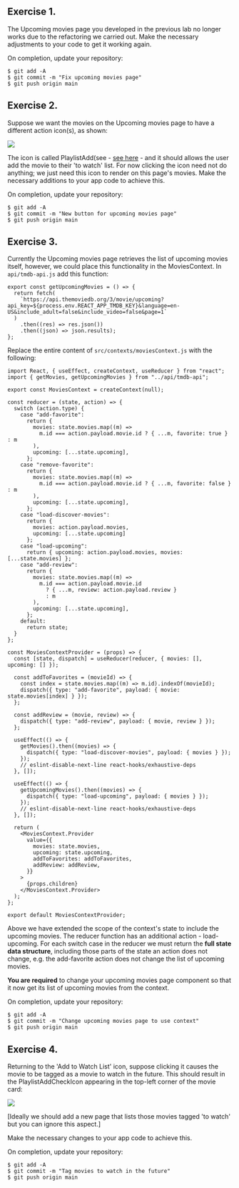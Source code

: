 ## Exercise 1.

The Upcoming movies page you developed in the previous lab no longer works due to the refactoring we carried out. Make the necessary adjustments to your code to get it working again.

On completion, update your repository:
~~~
$ git add -A
$ git commit -m "Fix upcoming movies page"
$ git push origin main
~~~

## Exercise 2.

Suppose we want the movies on the Upcoming movies page to have a different action icon(s), as shown:

![][buttonw]

The icon is called PlaylistAdd(see - [see here](https://material-ui.com/components/material-icons/) - and it should allows the user add the movie to their 'to watch' list. For now clicking the icon need not do anything; we just need this icon to render on this page's movies. Make the necessary additions to your app code to achieve this. 

On completion, update your repository:
~~~
$ git add -A
$ git commit -m "New button for upcoming movies page"
$ git push origin main
~~~

## Exercise 3.

Currently the Upcoming movies page retrieves the list of upcoming movies itself, however, we could place this functionality in the MoviesContext. In `api/tmdb-api.js` add this function:
~~~
export const getUpcomingMovies = () => {
  return fetch(
    `https://api.themoviedb.org/3/movie/upcoming?api_key=${process.env.REACT_APP_TMDB_KEY}&language=en-US&include_adult=false&include_video=false&page=1`
  )
    .then((res) => res.json())
    .then((json) => json.results);
};
~~~
Replace the entire content of `src/contexts/moviesContext.js` with the following:
~~~
import React, { useEffect, createContext, useReducer } from "react";
import { getMovies, getUpcomingMovies } from "../api/tmdb-api";

export const MoviesContext = createContext(null);

const reducer = (state, action) => {
  switch (action.type) {
    case "add-favorite":
      return {
        movies: state.movies.map((m) =>
          m.id === action.payload.movie.id ? { ...m, favorite: true } : m
        ),
        upcoming: [...state.upcoming],
      };
    case "remove-favorite":
      return {
        movies: state.movies.map((m) =>
          m.id === action.payload.movie.id ? { ...m, favorite: false } : m
        ),
        upcoming: [...state.upcoming],
      };
    case "load-discover-movies":
      return {
        movies: action.payload.movies,
        upcoming: [...state.upcoming]
      };
    case "load-upcoming":
      return { upcoming: action.payload.movies, movies: [...state.movies] };
    case "add-review":
      return {
        movies: state.movies.map((m) =>
          m.id === action.payload.movie.id
            ? { ...m, review: action.payload.review }
            : m
        ),
        upcoming: [...state.upcoming],
      };
    default:
      return state;
  }
};

const MoviesContextProvider = (props) => {
  const [state, dispatch] = useReducer(reducer, { movies: [], upcoming: [] });

  const addToFavorites = (movieId) => {
    const index = state.movies.map((m) => m.id).indexOf(movieId);
    dispatch({ type: "add-favorite", payload: { movie: state.movies[index] } });
  };

  const addReview = (movie, review) => {
    dispatch({ type: "add-review", payload: { movie, review } });
  };

  useEffect(() => {
    getMovies().then((movies) => {
      dispatch({ type: "load-discover-movies", payload: { movies } });
    });
    // eslint-disable-next-line react-hooks/exhaustive-deps
  }, []);

  useEffect(() => {
    getUpcomingMovies().then((movies) => {
      dispatch({ type: "load-upcoming", payload: { movies } });
    });
    // eslint-disable-next-line react-hooks/exhaustive-deps
  }, []);

  return (
    <MoviesContext.Provider
      value={{
        movies: state.movies,
        upcoming: state.upcoming,
        addToFavorites: addToFavorites,
        addReview: addReview,
      }}
    >
      {props.children}
    </MoviesContext.Provider>
  );
};

export default MoviesContextProvider;
~~~
Above we have extended the scope of the context's state to include the upcoming movies. The reducer function has an additional action - load-upcoming. For each switch case in the reducer we must return the __full state data structure__, including those parts of the state an action does not change, e.g. the add-favorite action does not change the list of upcoming movies.

__You are required__ to change your upcoming movies page component so that it now get its list of upcoming movies from the context. 

On completion, update your repository:
~~~
$ git add -A
$ git commit -m "Change upcoming movies page to use context"
$ git push origin main
~~~

## Exercise 4.

Returning to the 'Add to Watch List' icon, suppose clicking it causes the movie to be tagged as a movie to watch in the future. This should result in the PlaylistAddCheckIcon appearing in the top-left corner of the movie card:

![][placi]

[Ideally we should add a new page that lists those movies tagged 'to watch' but you can ignore this aspect.] 

Make the necessary changes to your app code to achieve this. 

On completion, update your repository:
~~~
$ git add -A
$ git commit -m "Tag movies to watch in the future"
$ git push origin main
~~~

[buttonw]: ./img/buttonw.png
[placi]: ./img/placi.png